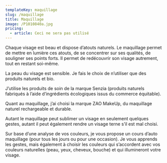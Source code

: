 ```yaml
---
templateKey: maquillage
slug: /maquillage
title: Maquillage
image: /P1010840a.jpg
pricing:
  - article: Ceci ne sera pas utilisé
---
```


Chaque visage est beau et dispose d’atouts naturels. Le maquillage permet de mettre en lumière ces atouts, de se concentrer sur ses qualités, de souligner ses points forts. Il permet de redécouvrir son visage autrement, tout en restant soi-même.

La peau du visage est sensible. Je fais le choix de n’utiliser que des produits naturels et bio.

J’utilise les produits de soin de la marque Senzia (produits naturels fabriqués à l’aide d’ingrédients écologiques issus du commerce équitable).

Quant au maquillage, j’ai choisi la marque ZAO MakeUp, du maquillage naturel rechargeable et durable.

Autant le maquillage peut sublimer un visage en seulement quelques gestes, autant il peut également rendre un visage terne s’il est mal choisi.

Sur base d’une analyse de vos couleurs, je vous propose un cours d’auto maquillage (pour tous les jours ou pour une occasion). Je vous apprends les gestes, mais également à choisir les couleurs qui s’accordent avec vos couleurs naturelles (peau, yeux, cheveux, bouche) et qui illumineront votre visage.
